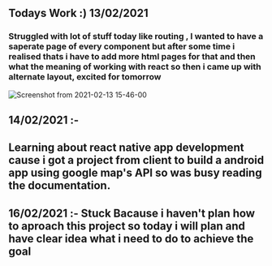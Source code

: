 ## Todays Work :) 13/02/2021

### Struggled with lot of stuff today like routing , I wanted to have a saperate page of every component but after some time i realised thats i have to add more html pages for that and then what the meaning of working with react so then i came up with alternate layout, excited for tomorrow

![Screenshot from 2021-02-13 15-46-00](https://user-images.githubusercontent.com/28594629/107847561-a6b0bf80-6e12-11eb-984d-485f5f2e6330.png)


## 14/02/2021 :-

## Learning about react native app development cause i got a project from client to build a android app using google map's API so was busy reading the documentation.


##  16/02/2021 :- Stuck Bacause i haven't plan how to aproach this project so today i will plan and have clear idea what i need to do to achieve the goal
